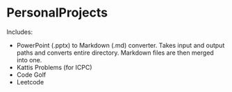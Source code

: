 # PersonalProjects

Includes:
- PowerPoint (.pptx) to Markdown (.md) converter. Takes input and output paths and converts entire directory. Markdown files are then merged into one.
- Kattis Problems (for ICPC)
- Code Golf
- Leetcode
